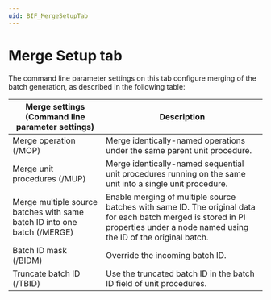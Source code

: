 ```yaml
---
uid: BIF_MergeSetupTab
---
```


# Merge Setup tab

The command line parameter settings on this tab configure merging of the batch generation, as described in the following table:

| Merge settings (Command line parameter settings) | Description |
| ------------------------------------------------ | ----------- |
| Merge operation (/MOP) | Merge identically-named operations under the same parent unit procedure. |
| Merge unit procedures (/MUP) | Merge identically-named sequential unit procedures running on the same unit into a single unit procedure. |
| Merge multiple source batches with same batch ID into one batch (/MERGE) |Enable merging of multiple source batches with same ID. The original data for each batch merged is stored in PI properties under a node named using the ID of the original batch. |
| Batch ID mask (/BIDM) | Override the incoming batch ID. |
| Truncate batch ID (/TBID) | Use the truncated batch ID in the batch ID field of unit procedures. |
